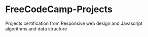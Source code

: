 # FreeCodeCamp-Projects
Projects certification from Responsive web design and Javascript algorithms and data structure
